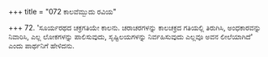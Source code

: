 +++
title = "072 ಕಾಲವೆಮ್ಬುದು ರವಿಯ"

+++
72. 'ಸೂರ್ಯರಥದ ಚಕ್ರಗತಿಯೇ ಕಾಲನು. ಚರಾಚರಗಳನ್ನು ಕಾಲಚಕ್ರದ ಗತಿಯಲ್ಲಿ ತಿರುಗಿಸಿ, ಅಂಧಕಾರವನ್ನು ನಿವಾರಿಸಿ, ಎಲ್ಲ ಲೋಕಗಳನ್ನು ಪಾಲಿಸುವುದು, ಸೃಷ್ಟಿಲಯಗಳನ್ನು ನಿರ್ವಹಿಸುವುದು ಎಲ್ಲವೂ ಅವನ ಲೀಲೆಯಾಗಿದೆ' ಎಂದು ಪಾರ್ಥನಿಗೆ ಹೇಳಿದನು.